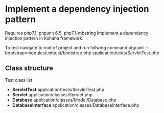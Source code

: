 # Implement a dependency injection pattern

Requires php7.1, phpunit 6.5, php7.1-mbstring
Implement a dependency injection pattern in Kohana framework. 

To test navigate to root of project and run follwing command 
phpunit --bootstrap=modules/unittest/bootstrap.php application/tests/ServletTest.php 

## Class structure
Test class list
* __ServletTest__   application/tests/ServletTest.php
* __Servlet__	      application/classes/Servlet.php
* __Database__	  application/classes/Model/Database.php
* __DatabaseInterface__	  application/classes/DatabaseInterface.php
